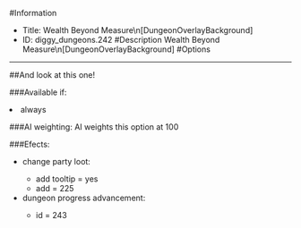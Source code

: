 #Information
 - Title: Wealth Beyond Measure\n[DungeonOverlayBackground]
 - ID: diggy_dungeons.242
#Description
Wealth Beyond Measure\n[DungeonOverlayBackground]
#Options

___
##And look at this one!

###Available if:
<li>always</li>

###AI weighting:
AI weights this option at 100


###Efects:<ul><li>change party loot:</li><ul><li>add tooltip = yes</li><li>add = 225</li></ul><li>dungeon progress advancement:</li><ul><li>id = 243</li></ul></ul>
